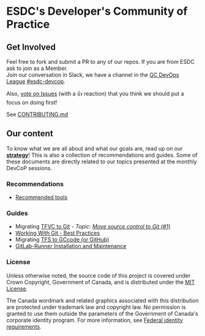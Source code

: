 # ESDC's Developer's Community of Practice

## Get Involved

Feel free to fork and submit a PR to any of our repos.
If you are from ESDC ask to join as a Member.  
Join our conversation in Slack, we have a channel in the [GC DevOps League](https://gcdevopsleague.slack.com) [#esdc-devcop](https://gcdevopsleague.slack.com/messages/CKS45C1ST/).  

Also, [vote on Issues](https://github.com/esdc-devcop/strategy/issues?q=is%3Aissue+is%3Aopen+sort%3Areactions-%2B1-desc) (with a :+1: reaction) that you think we should put a focus on doing first!

See [CONTRIBUTING.md](CONTRIBUTING.md)

## Our content

To know what we are all about and what our goals are, read up on our **[strategy](strategy.md)**!
This is also a collection of recommendations and guides. Some of these documents are directly related to our topics presented at the monthly DevCoP sessions.

### Recommendations

* [Recommended tools](/recommendation/tools.md)

### Guides

* Migrating [TFVC to Git](guides/tfvc-to-git.md) - _Topic: [Move source control to Git (#1)](https://github.com/esdc-devcop/strategy/issues/1)_
* [Working With Git - Best Practices](guides/working-with-git.md)
* Migrating [TFS to GCcode (or GitHub)](guides/tfs-to-gccode.md)
* [GitLab-Runner Installation and Maintenance](guides/gitlab-runner.md)

### License

Unless otherwise noted, the source code of this project is covered under Crown Copyright, Government of Canada, and is distributed under the [MIT License](LICENSE).

The Canada wordmark and related graphics associated with this distribution are protected under trademark law and copyright law.
No permission is granted to use them outside the parameters of the Government of Canada's corporate identity program.
For more information, see [Federal identity requirements](https://www.canada.ca/en/treasury-board-secretariat/topics/government-communications/federal-identity-requirements.html).
